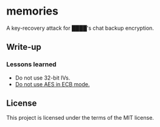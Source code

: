 # memories

A key-recovery attack for ████'s chat backup encryption.

## Write-up
### Lessons learned

- Do not use 32-bit IVs.
- [Do not use AES in ECB mode.](https://i.imgur.com/CBdiOQ8.png)

## License

This project is licensed under the terms of the MIT license.
